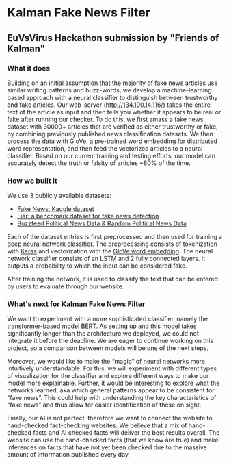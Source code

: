 # Kalman Fake News Filter
## EuVsVirus Hackathon submission by "Friends of Kalman"

### What it does
Building on an initial assumption that the majority of fake news articles use similar writing patterns and buzz-words, we develop a machine-learning based approach with a neural classifier to distinguish between trustworthy and fake articles. Our web-server (http://134.100.14.116/) takes the entire text of the article as input and then tells you whether it appears to be real or fake after running our checker.
To do this, we first amass a fake news dataset with 30000+ articles that are verified as either trustworthy or fake, by combining previously published news classification datasets. We then process the data with GloVe, a pre-trained word embedding for distributed word representation, and then feed the vectorized articles to a neural classifier. 
Based on our current training and testing efforts, our model can accurately detect the truth or falsity of articles ~80% of the time.

### How we built it
We use 3 publicly available datasets:
- [Fake News: Kaggle dataset](https://www.kaggle.com/c/fake-news/data)
- [Liar: a benchmark dataset for fake news detection](https://github.com/thiagorainmaker77/liar_dataset)
- [Buzzfeed Political News Data & Random Political News Data](https://github.com/rpitrust/fakenewsdata1)

Each of the dataset entries is first preprocessed and then used for training a deep neural network classifier. The preprocessing consists of tokenization with [Keras](https://keras.io/preprocessing/text/) and vectorization with the [GloVe word embedding](https://nlp.stanford.edu/projects/glove/). The neural network classifier consists of an LSTM and 2 fully connected layers. It outputs a probability to which the input can be considered fake.

After training the network, it is used to classify the text that can be entered by users to evaluate through our website.

### What's next for Kalman Fake News Filter
We want to experiment with a more sophisticated classifier, namely the transformer-based model [BERT](https://arxiv.org/pdf/1810.04805.pdf). As setting up and this model takes significantly longer than the architecture we deployed, we could not integrate it before the deadline. We are eager to continue working on this project, so a comparison between models will be one of the next steps.

Moreover, we would like to make the “magic” of neural networks more intuitively understandable. For this, we will experiment with different types of visualization for the classifier and explore different ways to make our model more explainable. Further, it would be interesting to explore what the networks learned, aka which general patterns appear to be consistent for “fake news”. This could help with understanding the key characteristics of “fake news” and thus allow for easier identification of these on sight.

Finally, our AI is not perfect, therefore we want to connect the website to hand-checked fact-checking websites. We believe that a mix of hand-checked facts and AI checked facts will deliver the best results overall. The website can use the hand-checked facts (that we know are true) and make inferences on facts that have not yet been checked due to the massive amount of information published every day.

